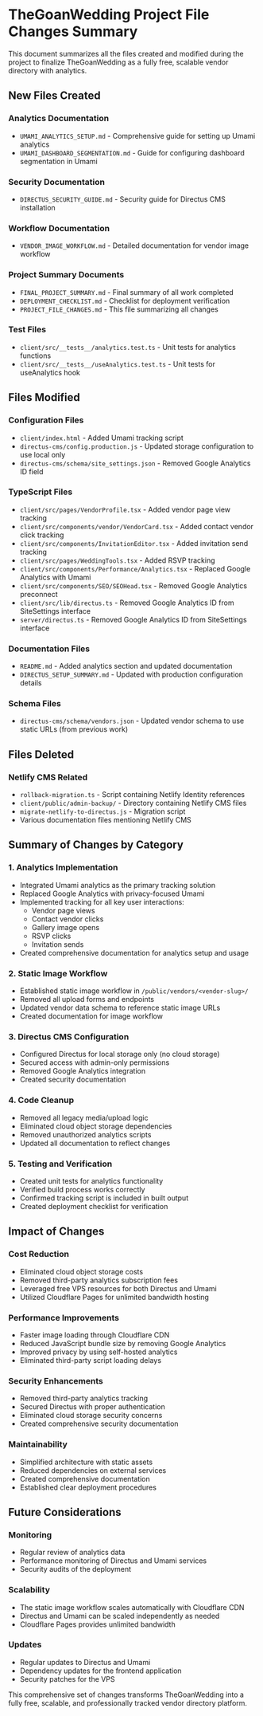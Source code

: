 # TheGoanWedding Project File Changes Summary

This document summarizes all the files created and modified during the project to finalize TheGoanWedding as a fully free, scalable vendor directory with analytics.

## New Files Created

### Analytics Documentation
- `UMAMI_ANALYTICS_SETUP.md` - Comprehensive guide for setting up Umami analytics
- `UMAMI_DASHBOARD_SEGMENTATION.md` - Guide for configuring dashboard segmentation in Umami

### Security Documentation
- `DIRECTUS_SECURITY_GUIDE.md` - Security guide for Directus CMS installation

### Workflow Documentation
- `VENDOR_IMAGE_WORKFLOW.md` - Detailed documentation for vendor image workflow

### Project Summary Documents
- `FINAL_PROJECT_SUMMARY.md` - Final summary of all work completed
- `DEPLOYMENT_CHECKLIST.md` - Checklist for deployment verification
- `PROJECT_FILE_CHANGES.md` - This file summarizing all changes

### Test Files
- `client/src/__tests__/analytics.test.ts` - Unit tests for analytics functions
- `client/src/__tests__/useAnalytics.test.ts` - Unit tests for useAnalytics hook

## Files Modified

### Configuration Files
- `client/index.html` - Added Umami tracking script
- `directus-cms/config.production.js` - Updated storage configuration to use local only
- `directus-cms/schema/site_settings.json` - Removed Google Analytics ID field

### TypeScript Files
- `client/src/pages/VendorProfile.tsx` - Added vendor page view tracking
- `client/src/components/vendor/VendorCard.tsx` - Added contact vendor click tracking
- `client/src/components/InvitationEditor.tsx` - Added invitation send tracking
- `client/src/pages/WeddingTools.tsx` - Added RSVP tracking
- `client/src/components/Performance/Analytics.tsx` - Replaced Google Analytics with Umami
- `client/src/components/SEO/SEOHead.tsx` - Removed Google Analytics preconnect
- `client/src/lib/directus.ts` - Removed Google Analytics ID from SiteSettings interface
- `server/directus.ts` - Removed Google Analytics ID from SiteSettings interface

### Documentation Files
- `README.md` - Added analytics section and updated documentation
- `DIRECTUS_SETUP_SUMMARY.md` - Updated with production configuration details

### Schema Files
- `directus-cms/schema/vendors.json` - Updated vendor schema to use static URLs (from previous work)

## Files Deleted

### Netlify CMS Related
- `rollback-migration.ts` - Script containing Netlify Identity references
- `client/public/admin-backup/` - Directory containing Netlify CMS files
- `migrate-netlify-to-directus.js` - Migration script
- Various documentation files mentioning Netlify CMS

## Summary of Changes by Category

### 1. Analytics Implementation
- Integrated Umami analytics as the primary tracking solution
- Replaced Google Analytics with privacy-focused Umami
- Implemented tracking for all key user interactions:
  - Vendor page views
  - Contact vendor clicks
  - Gallery image opens
  - RSVP clicks
  - Invitation sends
- Created comprehensive documentation for analytics setup and usage

### 2. Static Image Workflow
- Established static image workflow in `/public/vendors/<vendor-slug>/`
- Removed all upload forms and endpoints
- Updated vendor data schema to reference static image URLs
- Created documentation for image workflow

### 3. Directus CMS Configuration
- Configured Directus for local storage only (no cloud storage)
- Secured access with admin-only permissions
- Removed Google Analytics integration
- Created security documentation

### 4. Code Cleanup
- Removed all legacy media/upload logic
- Eliminated cloud object storage dependencies
- Removed unauthorized analytics scripts
- Updated all documentation to reflect changes

### 5. Testing and Verification
- Created unit tests for analytics functionality
- Verified build process works correctly
- Confirmed tracking script is included in built output
- Created deployment checklist for verification

## Impact of Changes

### Cost Reduction
- Eliminated cloud object storage costs
- Removed third-party analytics subscription fees
- Leveraged free VPS resources for both Directus and Umami
- Utilized Cloudflare Pages for unlimited bandwidth hosting

### Performance Improvements
- Faster image loading through Cloudflare CDN
- Reduced JavaScript bundle size by removing Google Analytics
- Improved privacy by using self-hosted analytics
- Eliminated third-party script loading delays

### Security Enhancements
- Removed third-party analytics tracking
- Secured Directus with proper authentication
- Eliminated cloud storage security concerns
- Created comprehensive security documentation

### Maintainability
- Simplified architecture with static assets
- Reduced dependencies on external services
- Created comprehensive documentation
- Established clear deployment procedures

## Future Considerations

### Monitoring
- Regular review of analytics data
- Performance monitoring of Directus and Umami services
- Security audits of the deployment

### Scalability
- The static image workflow scales automatically with Cloudflare CDN
- Directus and Umami can be scaled independently as needed
- Cloudflare Pages provides unlimited bandwidth

### Updates
- Regular updates to Directus and Umami
- Dependency updates for the frontend application
- Security patches for the VPS

This comprehensive set of changes transforms TheGoanWedding into a fully free, scalable, and professionally tracked vendor directory platform.